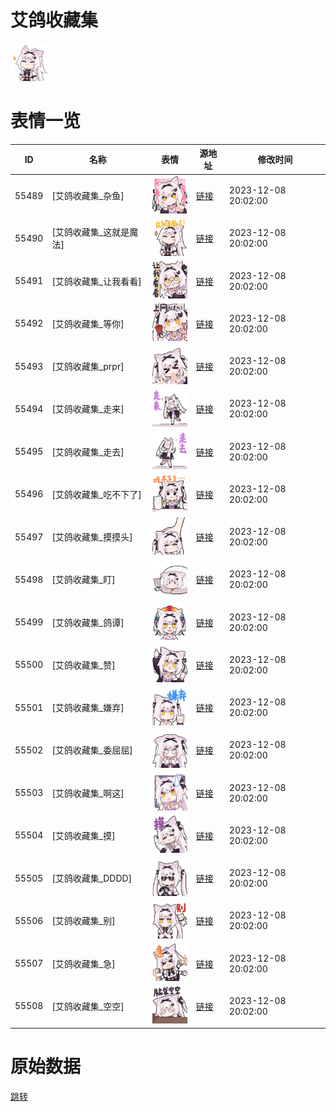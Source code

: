 # 艾鸽收藏集

<img src="./cover.png" height="60" alt="cover" />

# 表情一览

|ID|名称|表情|源地址|修改时间|
|----|----|----|----|----|
|55489|[艾鸽收藏集_杂鱼]|<img src="./pic/055489_%5B艾鸽收藏集_杂鱼%5D.png" height="60" alt="杂鱼"/>|[链接](https://i0.hdslb.com/bfs/garb/762d9b38b41c7947e734f639953599cc96347a29.png)|2023-12-08 20:02:00|
|55490|[艾鸽收藏集_这就是魔法]|<img src="./pic/055490_%5B艾鸽收藏集_这就是魔法%5D.png" height="60" alt="这就是魔法"/>|[链接](https://i0.hdslb.com/bfs/garb/2c88c0a2dff4d6f3925796649bb6345271d531f2.png)|2023-12-08 20:02:00|
|55491|[艾鸽收藏集_让我看看]|<img src="./pic/055491_%5B艾鸽收藏集_让我看看%5D.png" height="60" alt="让我看看"/>|[链接](https://i0.hdslb.com/bfs/garb/f5a5644431c3c400e144f88fa2ca9ec6545ac5a0.png)|2023-12-08 20:02:00|
|55492|[艾鸽收藏集_等你]|<img src="./pic/055492_%5B艾鸽收藏集_等你%5D.png" height="60" alt="等你"/>|[链接](https://i0.hdslb.com/bfs/garb/8e8f04e18257b73abc4bc081cac363a1debee2b5.png)|2023-12-08 20:02:00|
|55493|[艾鸽收藏集_prpr]|<img src="./pic/055493_%5B艾鸽收藏集_prpr%5D.png" height="60" alt="prpr"/>|[链接](https://i0.hdslb.com/bfs/garb/b8936bfd9f3d6f89827711f1ceb9f78a28823b4f.png)|2023-12-08 20:02:00|
|55494|[艾鸽收藏集_走来]|<img src="./pic/055494_%5B艾鸽收藏集_走来%5D.png" height="60" alt="走来"/>|[链接](https://i0.hdslb.com/bfs/garb/1c624f68e578b8fcf454891edf8e95a3bcac1b8f.png)|2023-12-08 20:02:00|
|55495|[艾鸽收藏集_走去]|<img src="./pic/055495_%5B艾鸽收藏集_走去%5D.png" height="60" alt="走去"/>|[链接](https://i0.hdslb.com/bfs/garb/170685ff97abfb5c703f2de5b8b0f751c4278b61.png)|2023-12-08 20:02:00|
|55496|[艾鸽收藏集_吃不下了]|<img src="./pic/055496_%5B艾鸽收藏集_吃不下了%5D.png" height="60" alt="吃不下了"/>|[链接](https://i0.hdslb.com/bfs/garb/337a7a1a1e025cf54bf5512a24a1788835f4fbd5.png)|2023-12-08 20:02:00|
|55497|[艾鸽收藏集_摸摸头]|<img src="./pic/055497_%5B艾鸽收藏集_摸摸头%5D.png" height="60" alt="摸摸头"/>|[链接](https://i0.hdslb.com/bfs/garb/3c382420e536cfcf8a40aa52845d4abcc2dff86e.png)|2023-12-08 20:02:00|
|55498|[艾鸽收藏集_盯]|<img src="./pic/055498_%5B艾鸽收藏集_盯%5D.png" height="60" alt="盯"/>|[链接](https://i0.hdslb.com/bfs/garb/429373c883dba0cafef67b1d3fd3dd541ece25a0.png)|2023-12-08 20:02:00|
|55499|[艾鸽收藏集_鸽谭]|<img src="./pic/055499_%5B艾鸽收藏集_鸽谭%5D.png" height="60" alt="鸽谭"/>|[链接](https://i0.hdslb.com/bfs/garb/5bd0913b5441e53a3a51c6b3765d907054a7d1ad.png)|2023-12-08 20:02:00|
|55500|[艾鸽收藏集_赞]|<img src="./pic/055500_%5B艾鸽收藏集_赞%5D.png" height="60" alt="赞"/>|[链接](https://i0.hdslb.com/bfs/garb/5187a9c83310d9f0dab2649aa7c89c1c7472e3d2.png)|2023-12-08 20:02:00|
|55501|[艾鸽收藏集_嫌弃]|<img src="./pic/055501_%5B艾鸽收藏集_嫌弃%5D.png" height="60" alt="嫌弃"/>|[链接](https://i0.hdslb.com/bfs/garb/cba5d32364c023451c3140ba22f85385181fe83e.png)|2023-12-08 20:02:00|
|55502|[艾鸽收藏集_委屈屈]|<img src="./pic/055502_%5B艾鸽收藏集_委屈屈%5D.png" height="60" alt="委屈屈"/>|[链接](https://i0.hdslb.com/bfs/garb/a1712cb47febc9ee9a8351df3d9b3c4fa13ae681.png)|2023-12-08 20:02:00|
|55503|[艾鸽收藏集_啊这]|<img src="./pic/055503_%5B艾鸽收藏集_啊这%5D.png" height="60" alt="啊这"/>|[链接](https://i0.hdslb.com/bfs/garb/5ea12a20b7bdfa570ad2329c62d1c96b08a70903.png)|2023-12-08 20:02:00|
|55504|[艾鸽收藏集_摸]|<img src="./pic/055504_%5B艾鸽收藏集_摸%5D.png" height="60" alt="摸"/>|[链接](https://i0.hdslb.com/bfs/garb/c2fd796fa424b6db0f67e4513293b3b6e8899c0a.png)|2023-12-08 20:02:00|
|55505|[艾鸽收藏集_DDDD]|<img src="./pic/055505_%5B艾鸽收藏集_DDDD%5D.png" height="60" alt="DDDD"/>|[链接](https://i0.hdslb.com/bfs/garb/115f6aecefb2d27d5e2e0900485d7c9dde2a8b66.png)|2023-12-08 20:02:00|
|55506|[艾鸽收藏集_别]|<img src="./pic/055506_%5B艾鸽收藏集_别%5D.png" height="60" alt="别"/>|[链接](https://i0.hdslb.com/bfs/garb/983722a288bf98ba9fd22dbed442274228a3fdd1.png)|2023-12-08 20:02:00|
|55507|[艾鸽收藏集_急]|<img src="./pic/055507_%5B艾鸽收藏集_急%5D.png" height="60" alt="急"/>|[链接](https://i0.hdslb.com/bfs/garb/298153fd7f1b67edddef7f8c1b9b2904a3c6db6f.png)|2023-12-08 20:02:00|
|55508|[艾鸽收藏集_空空]|<img src="./pic/055508_%5B艾鸽收藏集_空空%5D.png" height="60" alt="空空"/>|[链接](https://i0.hdslb.com/bfs/garb/23d0fcbe98ca2f5270f7de971a01003e9513c28c.png)|2023-12-08 20:02:00|

# 原始数据

[跳转](./raw.json)

